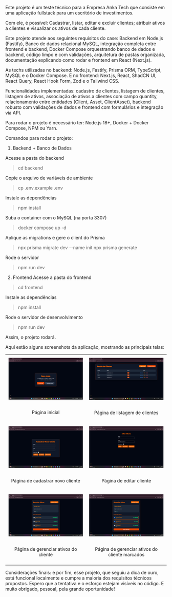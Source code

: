Este projeto é um teste técnico para a Empresa Anka Tech que consiste em uma aplicação fullstack para um escritório de investimentos. 

Com ele, é possível: Cadastrar, listar, editar e excluir clientes; atribuir ativos a clientes e visualizar os ativos de cada cliente.

Este projeto atende aos seguintes requisitos do case: Backend em Node.js (Fastify), Banco de dados relacional MySQL, integração completa entre frontend e backend, Docker Compose orquestrando banco de dados e backend,
código limpo e com validações, arquitetura de pastas organizada, documentação explicando como rodar e frontend em React (Next.js).

As techs utilizadas no backend: Node.js, Fastify, Prisma ORM, TypeScript, MySQL e o Docker Compose.
E no frontend: Next.js, React, ShadCN UI, React Query, React Hook Form, Zod e o Tailwind CSS.

Funcionalidades implementadas: cadastro de clientes, listagem de clientes, listagem de ativos, associação de ativos a clientes com campo quantity, relacionamento entre entidades (Client, Asset, ClientAsset), backend
robusto com validações de dados e frontend com formulários e integração via API.

Para rodar o projeto é necessário ter: Node.js 18+, Docker + Docker Compose, NPM ou Yarn.

Comandos para rodar o projeto:
1. Backend + Banco de Dados

Acesse a pasta do backend
>cd backend

Copie o arquivo de variáveis de ambiente
>cp .env.example .env

Instale as dependências
>npm install

Suba o container com o MySQL (na porta 3307)
>docker compose up -d

Aplique as migrations e gere o client do Prisma
>npx prisma migrate dev --name init
>npx prisma generate

Rode o servidor
>npm run dev

2. Frontend
Acesse a pasta do frontend
>cd frontend

Instale as dependências
>npm install

Rode o servidor de desenvolvimento
>npm run dev

Assim, o projeto rodará.

Aqui estão alguns screenshots da aplicação, mostrando as principais telas:

<table style="width: 100%;">
  <tr>
    <td style="width: 50%; padding: 10px; vertical-align: top;">
      <img src="prints/1.png" alt="Descrição da Tela 1" style="width: 100%; max-width: 400px; display: block; margin: 0 auto;">
      <br>
      <p style="text-align: center;">Página inicial</p>
    </td>
    <td style="width: 50%; padding: 10px; vertical-align: top;">
      <img src="prints/2.png" alt="Descrição da Tela 2" style="width: 100%; max-width: 400px; display: block; margin: 0 auto;">
      <br>
      <p style="text-align: center;">Página de listagem de clientes</p>
    </td>
  </tr>
  <tr>
    <td style="width: 50%; padding: 10px; vertical-align: top;">
      <img src="prints/3.png" alt="Descrição da Tela 3" style="width: 100%; max-width: 400px; display: block; margin: 0 auto;">
      <br>
      <p style="text-align: center;">Página de cadastrar novo cliente</p>
    </td>
    <td style="width: 50%; padding: 10px; vertical-align: top;">
      <img src="prints/4.png" alt="Descrição da Tela 4" style="width: 100%; max-width: 400px; display: block; margin: 0 auto;">
      <br>
      <p style="text-align: center;">Página de editar cliente</p>
    </td>
  </tr>
  <tr>
    <td style="width: 50%; padding: 10px; vertical-align: top;">
      <img src="prints/5.png" alt="Descrição da Tela 5" style="width: 100%; max-width: 400px; display: block; margin: 0 auto;">
      <br>
      <p style="text-align: center;">Página de gerenciar ativos do cliente</p>
    </td>
    <td style="width: 50%; padding: 10px; vertical-align: top;">
      <img src="prints/6.png" alt="Descrição da Tela 6" style="width: 100%; max-width: 400px; display: block; margin: 0 auto;">
      <br>
      <p style="text-align: center;">Página de gerenciar ativos do cliente marcados</p>
    </td>
  </tr>
</table>

Considerações finais:
e por fim, esse projeto, que seguiu a dica de ouro, está funcional localmente e cumpre a maioria dos requisitos técnicos propostos.
Espero que a tentativa e o esforço estejam visíveis no código. E muito obrigado, pessoal, pela grande oportunidade!






